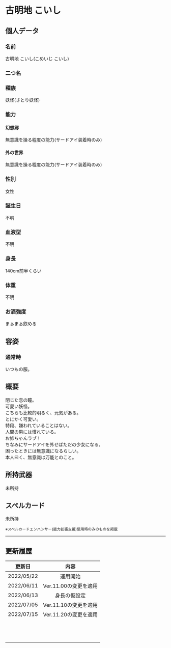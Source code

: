 # 古明地 こいし

## 個人データ
### 名前
古明地 こいし(こめいじ こいし)

### 二つ名


### 種族
妖怪(さとり妖怪)

### 能力
#### 幻想郷
無意識を操る程度の能力(サードアイ装着時のみ)

#### 外の世界
無意識を操る程度の能力(サードアイ装着時のみ)

### 性別
女性

### 誕生日
不明

### 血液型
不明

### 身長
140cm前半くらい

### 体重
不明

### お酒強度
まぁまぁ飲める

## 容姿
### 通常時
いつもの服。

## 概要
閉じた恋の瞳。<br />
可愛い妖怪。<br />
こちらも比較的明るく、元気がある。<br />
とにかく可愛い。<br />
特段、嫌われていることはない。<br />
人間の男には慣れている。<br />
お姉ちゃんラブ！<br />
ちなみにサードアイを外せばただの少女になる。<br />
困ったときには無意識になるらしい。<br />
本人曰く、無意識は万能とのこと。

## 所持武器
未所持

## スペルカード
未所持

<sup>
※スペルカードエンハンサー(能力拡張支援)使用時のみのものを掲載
</sup>

***

## 更新履歴
| 更新日 | 内容 |
| :---: | :---: |
| 2022/05/22 | 運用開始 |
| 2022/06/11 | Ver.11.00の変更を適用 |
| 2022/06/13 | 身長の仮設定 |
| 2022/07/05 | Ver.11.10の変更を適用 |
| 2022/07/15 | Ver.11.20の変更を適用 |
| | |
| | |
| | |
| | |
| | |
| | |
| | |
| | |
| | |
| | |
| | |
| | |


